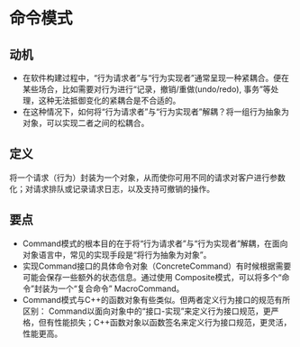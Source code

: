 # 命令模式

## 动机

- 在软件构建过程中，“行为请求者”与“行为实现者”通常呈现一种紧耦合。便在某些场合，比如需要对行为进行“记录，撤销/重做(undo/redo), 事务”等处理，这种无法抵御变化的紧耦合是不合适的。
- 在这种情况下，如何将“行为请求者”与“行为实现者”解耦？将一组行为抽象为对象，可以实现二者之间的松耦合。

## 定义

将一个请求（行为）封装为一个对象，从而使你可用不同的请求对客户进行参数化；对请求排队或记录请求日志，以及支持可撤销的操作。

## 要点

- Command模式的根本目的在于将“行为请求者”与“行为实现者”解耦，在面向对象语言中，常见的实现手段是“将行为抽象为对象”。
- 实现Command接口的具体命令对象（ConcreteCommand）有时候根据需要可能会保存一些额外的状态信息。通过使用 Composite模式，可以将多个“命令”封装为一个“复合命令” MacroCommand。
- Command模式与C++的函数对象有些类似。但两者定义行为接口的规范有所区别： Command以面向对象中的“接口-实现”来定义行为接口规范，更严格，但有性能损失；C++函数对象以函数签名来定义行为接口规范，更灵活，性能更高。
